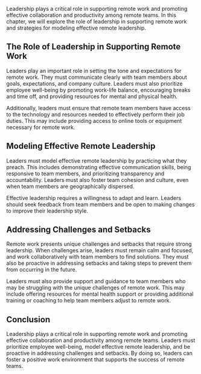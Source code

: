 
Leadership plays a critical role in supporting remote work and promoting effective collaboration and productivity among remote teams. In this chapter, we will explore the role of leadership in supporting remote work and strategies for modeling effective remote leadership.

The Role of Leadership in Supporting Remote Work
------------------------------------------------

Leaders play an important role in setting the tone and expectations for remote work. They must communicate clearly with team members about goals, expectations, and company culture. Leaders must also prioritize employee well-being by promoting work-life balance, encouraging breaks and time off, and providing resources for mental and physical health.

Additionally, leaders must ensure that remote team members have access to the technology and resources needed to effectively perform their job duties. This may include providing access to online tools or equipment necessary for remote work.

Modeling Effective Remote Leadership
------------------------------------

Leaders must model effective remote leadership by practicing what they preach. This includes demonstrating effective communication skills, being responsive to team members, and prioritizing transparency and accountability. Leaders must also foster team cohesion and culture, even when team members are geographically dispersed.

Effective leadership requires a willingness to adapt and learn. Leaders should seek feedback from team members and be open to making changes to improve their leadership style.

Addressing Challenges and Setbacks
----------------------------------

Remote work presents unique challenges and setbacks that require strong leadership. When challenges arise, leaders must remain calm and focused, and work collaboratively with team members to find solutions. They must also be proactive in addressing setbacks and taking steps to prevent them from occurring in the future.

Leaders must also provide support and guidance to team members who may be struggling with the unique challenges of remote work. This may include offering resources for mental health support or providing additional training or coaching to help team members adjust to remote work.

Conclusion
----------

Leadership plays a critical role in supporting remote work and promoting effective collaboration and productivity among remote teams. Leaders must prioritize employee well-being, model effective remote leadership, and be proactive in addressing challenges and setbacks. By doing so, leaders can foster a positive work environment that supports the success of remote teams.
